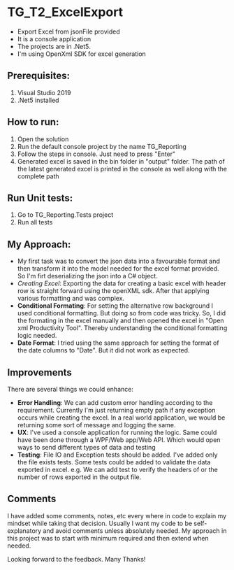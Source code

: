 # TG_T2_ExcelExport
- Export Excel from jsonFile provided
- It is a console application
- The projects are in .Net5.
- I'm using OpenXml SDK for excel generation

## Prerequisites:
1. Visual Studio 2019
2. .Net5 installed

## How to run:
1. Open the solution
2. Run the default console project by the name TG_Reporting
3. Follow the steps in console. Just need to press "Enter"
4. Generated excel is saved in the bin folder in "output" folder. The path of the latest generated excel is printed in the console as well along with the complete path

## Run Unit tests:
1. Go to TG_Reporting.Tests project
2. Run all tests

## My Approach:
- My first task was to convert the json data into a favourable format and then transform it into the model needed for the excel format provided. So I'm firt deserializing the json into a C# object.
- *Creating Excel*: Exporting the data for creating a basic excel with header row is straight forward using the openXML sdk. After that applying various formatting and was complex.
- **Conditional Formating**: For setting the alternative row background I used conditional formatting. But doing so from code was tricky. So, I did the formating in the excel manually and then opened the excel in "Open xml Productivity Tool". Thereby understanding the conditional formatting logic needed.
- **Date Format**: I tried using the same approach for setting the format of the date columns to "Date". But it did not work as expected.

## Improvements 

There are several things we could enhance:

- **Error Handling**: We can add custom error handling according to the requirement. Currently I'm just returning empty path if any exception occurs while creating the excel. In a real world application, we would be returning some sort of message and logging the same.
- **UX**: I've used a console application for running the logic. Same could have been done through a WPF/Web app/Web API. Which would open ways to send different types of data and testing
- **Testing**:  File IO and Exception tests should be added. I've added only the file exists tests. Some tests could be added to validate the data exported in excel. e.g. We can add test to verify the headers of or the number of rows exported in the output file.

## Comments
I have added some comments, notes, etc every where in code to explain my mindset while taking that decision.
Usually I want my code to be self-explanatory and avoid comments unless absolutely needed. 
My approach in this project was to start with minimum required and then extend when needed.

Looking forward to the feedback. Many Thanks!
